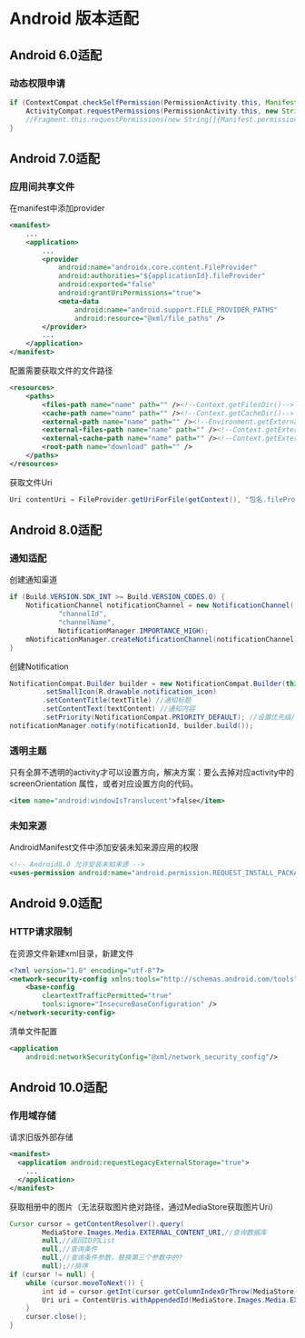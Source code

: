 # Android 版本适配

## Android 6.0适配

### 动态权限申请

```java
if (ContextCompat.checkSelfPermission(PermissionActivity.this, Manifest.permission.CAMERA) != PackageManager.PERMISSION_GRANTED) {
    ActivityCompat.requestPermissions(PermissionActivity.this, new String[]{Manifest.permission.CAMERA}, position);
    //Fragment.this.requestPermissions(new String[]{Manifest.permission.CAMERA}, position);
}
```

## Android 7.0适配

### 应用间共享文件

在manifest中添加provider

```xml
<manifest>
    ...
    <application>
        ...
        <provider
            android:name="androidx.core.content.FileProvider"
            android:authorities="${applicationId}.fileProvider"
            android:exported="false"
            android:grantUriPermissions="true">
            <meta-data
                android:name="android.support.FILE_PROVIDER_PATHS"
                android:resource="@xml/file_paths" />
        </provider>
        ...
    </application>
</manifest>
```

配置需要获取文件的文件路径

```xml
<resources>
    <paths>
        <files-path name="name" path="" /><!--Context.getFilesDir()-->
        <cache-path name="name" path="" /><!--Context.getCacheDir()-->
        <external-path name="name" path="" /><!--Environment.getExternalStorageDirectory()-->
        <external-files-path name="name" path="" /><!--Context.getExternalFilesDir()-->
        <external-cache-path name="name" path="" /><!--Context.getExternalCacheDir()-->
        <root-path name="download" path="" />
    </paths>
</resources>
```

获取文件Uri

```java
Uri contentUri = FileProvider.getUriForFile(getContext(), "包名.fileProvider", newFile);
```

## Android 8.0适配

### 通知适配

创建通知渠道

```java
if (Build.VERSION.SDK_INT >= Build.VERSION_CODES.O) {
    NotificationChannel notificationChannel = new NotificationChannel(
            "channelId",
            "channelName",
            NotificationManager.IMPORTANCE_HIGH);
    mNotificationManager.createNotificationChannel(notificationChannel);
}
```

创建Notification

```java
NotificationCompat.Builder builder = new NotificationCompat.Builder(this, CHANNEL_ID)
        .setSmallIcon(R.drawable.notification_icon)
        .setContentTitle(textTitle) //通知标题
        .setContentText(textContent) //通知内容
        .setPriority(NotificationCompat.PRIORITY_DEFAULT); //设置优先级//@RequiresApi(api = Build.VERSION_CODES.N)
notificationManager.notify(notificationId, builder.build());
```

### 透明主题

只有全屏不透明的activity才可以设置方向，解决方案：要么去掉对应activity中的 screenOrientation 属性，或者对应设置方向的代码。

```xml
<item name="android:windowIsTranslucent">false</item>
```

### 未知来源

AndroidManifest文件中添加安装未知来源应用的权限

```xml
<!-- Android8.0 允许安装未知来源 -->
<uses-permission android:name="android.permission.REQUEST_INSTALL_PACKAGES" />
```

## Android 9.0适配

### HTTP请求限制

在资源文件新建xml目录，新建文件

```xml
<?xml version="1.0" encoding="utf-8"?>
<network-security-config xmlns:tools="http://schemas.android.com/tools">
    <base-config
        cleartextTrafficPermitted="true"
        tools:ignore="InsecureBaseConfiguration" />
</network-security-config>
```

清单文件配置

```xml
<application
    android:networkSecurityConfig="@xml/network_security_config"/>
```

## Android 10.0适配

### 作用域存储

请求旧版外部存储

```xml
<manifest>
  <application android:requestLegacyExternalStorage="true">
    ...
  </application>
</manifest>
```

获取相册中的图片（无法获取图片绝对路径，通过MediaStore获取图片Uri）

```java
Cursor cursor = getContentResolver().query(
        MediaStore.Images.Media.EXTERNAL_CONTENT_URI,//查询数据库
        null,//返回ID的List
        null,//查询条件
        null,//查询条件参数，替换第三个参数中的?
        null);//排序
if (cursor != null) {
    while (cursor.moveToNext()) {
        int id = cursor.getInt(cursor.getColumnIndexOrThrow(MediaStore.MediaColumns._ID));
        Uri uri = ContentUris.withAppendedId(MediaStore.Images.Media.EXTERNAL_CONTENT_URI, id);
    }
    cursor.close();
}
```

